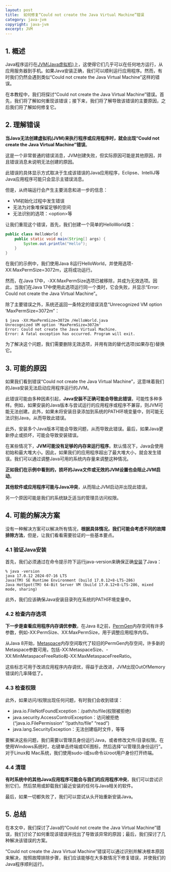 ```yaml
---
layout: post
title:  如何修复“Could not create the Java Virtual Machine”错误
category: java-jvm
copyright: java-jvm
excerpt: JVM
---
```


## 1. 概述

Java程序运行在[JVM(Java虚拟机)](https://www.baeldung.com/jvm-vs-jre-vs-jdk#jvm)上，这使得它们几乎可以在任何地方运行，从应用服务器到手机。如果Java安装正确，我们可以顺利运行应用程序。然而，有时我们仍然会遇到类似“Could not create the Java Virtual Machine”这样的错误。

在本教程中，我们将探讨“Could not create the Java Virtual Machine”错误。首先，我们将了解如何重现该错误；接下来，我们将了解导致该错误的主要原因，之后我们将了解如何修复它。

## 2. 理解错误

**当Java无法创建虚拟机(JVM)来执行程序或应用程序时，就会出现“Could not create the Java Virtual Machine”错误**。

这是一个非常普通的错误消息，JVM创建失败，但实际原因可能是其他原因，并且错误消息未说明无法创建的原因。

此错误的具体显示方式取决于生成该错误的Java应用程序，Eclipse、IntelliJ等Java应用程序可能只会显示主错误消息。

但是，从终端运行会产生主要消息和进一步的信息：

- VM初始化过程中发生错误
- 无法为对象堆保留足够的空间
- 无法识别的选项：<option\>等

让我们重现这个错误，首先，我们创建一个简单的HelloWorld类：

```java
public class HelloWorld {
    public static void main(String[] args) {
        System.out.println("Hello");
    }
}
```

在我们的示例中，我们使用Java 8运行HelloWorld，并使用选项-XX:MaxPermSize=3072m，这将成功运行。

然而，在Java 17中，-XX:MaxPermSize选项已被移除，并成为无效选项。因此，当我们在Java 17中使用此选项运行同一个类时，它会失败，并显示“Error: Could not create the Java Virtual Machine”。

除了主要错误之外，系统还返回一条特定的错误消息“Unrecognized VM option ‘MaxPermSize=3072m”：

```shell
$ java -XX:MaxPermSize=3072m /HelloWorld.java
Unrecognized VM option 'MaxPermSize=3072m'
Error: Could not create the Java Virtual Machine.
Error: A fatal exception has occurred. Program will exit.
```

为了解决这个问题，我们需要删除无效选项，并用有效的替代选项(如果存在)替换它。

## 3. 可能的原因

如果我们看到错误“Could not create the Java Virtual Machine”，这意味着我们的Java安装无法启动应用程序运行的JVM。

此错误可能由多种因素引起，**Java安装不正确可能会导致此错误**，可能性多种多样。例如，如果安装的Java版本与尝试运行的应用程序或程序不兼容，则JVM可能无法创建。此外，如果未将安装目录添加到系统的PATH环境变量中，则可能无法识别Java，从而导致此错误。

此外，安装多个Java版本可能会导致问题，从而导致此错误。最后，如果Java更新停止或损坏，可能会导致安装错误。

在某些情况下，**JVM可能没有足够的内存来运行程序**。默认情况下，Java会使用初始和最大堆大小。因此，如果我们的应用程序超出了最大堆大小，就会发生错误。我们可以通过调整Java可用的系统内存量来调整这种情况。

**正如我们在示例中看到的，损坏的Java文件或无效的JVM设置也会阻止JVM启动**。

**其他软件或应用程序可能与Java冲突**，从而阻止JVM启动并出现此错误。

另一个原因可能是我们的系统缺乏适当的管理员访问权限。

## 4. 可能的解决方案

没有一种解决方案可以解决所有情况，**根据具体情况，我们可能会考虑不同的故障排除方法**，但是，让我们看看需要验证的一些基本要点。

### 4.1 验证Java安装

首先，我们必须通过在命令提示符下运行java-version来确保正确[安装](https://www.baeldung.com/java-home-on-windows-mac-os-x-linux)了Java：

```shell
% java -version
java 17.0.12 2024-07-16 LTS
Java(TM) SE Runtime Environment (build 17.0.12+8-LTS-286)
Java HotSpot(TM) 64-Bit Server VM (build 17.0.12+8-LTS-286, mixed mode, sharing)
```

此外，我们应该确保Java安装目录列在系统的PATH环境变量中。

### 4.2 检查内存选项

**下一步是查看应用程序内存调优参数**，在Java 8之前，[PermGen](https://www.baeldung.com/java-permgen-metaspace#permgen)内存空间有许多参数，例如-XX:PermSize、XX:MaxPermSize，用于调整应用程序内存。

从Java 8开始，[Metaspace](https://www.baeldung.com/java-permgen-metaspace#metaspace)内存空间取代了较旧的PermGen内存空间，许多新的Metaspace参数可用，包括-XX:MetaspaceSize、-XX:MinMetaspaceFreeRatio和-XX:MaxMetaspaceFreeRatio。

这些标志可用于改进应用程序内存调优，得益于此改进，JVM出现OutOfMemory错误的几率降低了。

### 4.3 检查权限

此外，如果访问/权限出现任何问题，有时我们会收到错误：

- java.io.FileNotFoundException：/path/to/file(权限被拒绝)
- java.security.AccessControlException：访问被拒绝(“java.io.FilePermission” “/path/to/file” “read”)
- java.lang.SecurityException：无法创建临时文件，等等

要解决这些问题，我们需要以管理员身份运行Java，或者修改文件/目录权限。在使用Windows系统时，右键单击终端或IDE图标，然后选择“以管理员身份运行”。对于Linux和 Mac系统，我们使用sudo-i或su命令以root用户身份打开终端。

### 4.4 清理

**有时系统中的其他Java应用程序可能会与我们的应用程序冲突**，我们可以尝试识别它们，然后禁用或卸载我们最近安装的任何与Java相关的软件。

最后，如果一切都失败了，我们可以尝试从头开始重新安装Java。

## 5. 总结

在本文中，我们探讨了Java的“Could not create the Java Virtual Machine”错误，我们讨论了如何重现该错误并找出了导致该异常的原因；最后，我们探讨了几种解决该错误的方案。

“Could not create the Java Virtual Machine”错误可以通过识别并解决根本原因来解决，按照故障排除步骤，我们应该能够在大多数情况下修复错误，并使我们的Java程序顺利运行。